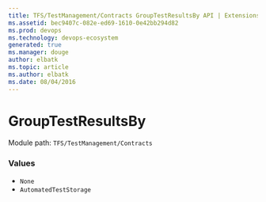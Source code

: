 ```yaml
---
title: TFS/TestManagement/Contracts GroupTestResultsBy API | Extensions for Azure DevOps Services
ms.assetid: bec9407c-082e-ed69-1610-0e42bb294d82
ms.prod: devops
ms.technology: devops-ecosystem
generated: true
ms.manager: douge
author: elbatk
ms.topic: article
ms.author: elbatk
ms.date: 08/04/2016
---
```


# GroupTestResultsBy

Module path: `TFS/TestManagement/Contracts`

### Values

* `None` 
* `AutomatedTestStorage` 
